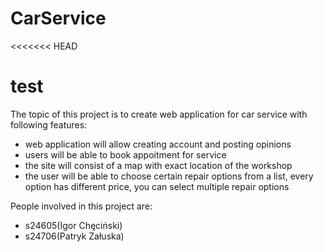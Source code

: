 # CarService

<<<<<<< HEAD

test
=======
The topic of this project is to create web application
for car service with following features:

* web application will allow creating account and posting opinions
* users will be able to book appoitment for service
* the site will consist of a map with exact location of the workshop
* the user will be able to choose certain repair options from a list, every option has different price, you can select multiple repair options

People involved in this project are: 

* s24605(Igor Chęciński)
* s24706(Patryk Załuska)
